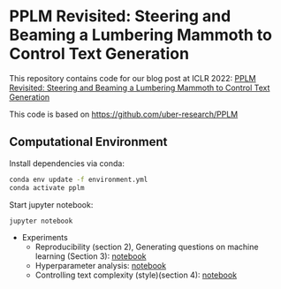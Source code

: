 # PPLM Revisited: Steering and Beaming a Lumbering Mammoth to Control Text Generation
This repository contains code for our blog post at ICLR 2022: [PPLM Revisited: Steering and Beaming a Lumbering Mammoth to Control Text Generation](https://mcmi-group.github.io/iclr-blog-track.github.io//2022/03/25/PPLM/)

This code is based on https://github.com/uber-research/PPLM

## Computational Environment

Install dependencies via conda:

```sh
conda env update -f environment.yml
conda activate pplm
```

Start jupyter notebook:

```sh
jupyter notebook
```
- Experiments 
   - Reproducibility (section 2), Generating questions on machine learning (Section 3): [notebook](Reproduce-ML-Question-Experiment.ipynb)
    - Hyperparameter analysis: [notebook](hyperparameter-analysis.ipynb) 
   - Controlling text complexity (style)(section 4): [notebook](Style-Experiments.ipynb)
   
